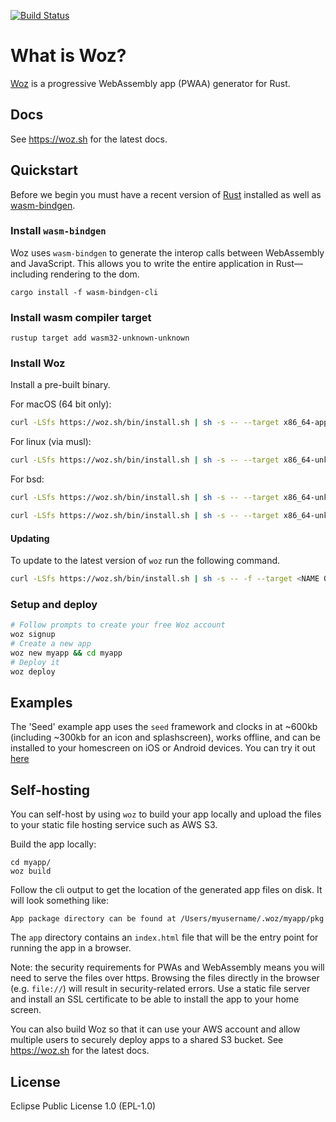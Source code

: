 [![Build Status](https://travis-ci.org/alexkehayias/woz.svg?branch=master)](https://travis-ci.org/alexkehayias/woz)

# What is Woz?

[Woz](https://woz.sh) is a progressive WebAssembly app (PWAA) generator for Rust.

## Docs

See https://woz.sh for the latest docs.

## Quickstart

Before we begin you must have a recent version of [Rust](https://www.rust-lang.org) installed as well as [wasm-bindgen](https://github.com/rustwasm/wasm-bindgen).

### Install `wasm-bindgen`

Woz uses `wasm-bindgen` to generate the interop calls between WebAssembly and JavaScript. This allows you to write the entire application in Rust—including rendering to the dom.

```
cargo install -f wasm-bindgen-cli
```

### Install wasm compiler target

```
rustup target add wasm32-unknown-unknown
```


### Install Woz

Install a pre-built binary.

For macOS (64 bit only):

```sh
curl -LSfs https://woz.sh/bin/install.sh | sh -s -- --target x86_64-apple-darwin
```

For linux (via musl):

```sh
curl -LSfs https://woz.sh/bin/install.sh | sh -s -- --target x86_64-unknown-linux-musl
```

For bsd:

```sh
curl -LSfs https://woz.sh/bin/install.sh | sh -s -- --target x86_64-unknown-freebsd
```

```sh
curl -LSfs https://woz.sh/bin/install.sh | sh -s -- --target x86_64-unknown-netbsd
```

#### Updating

To update to the latest version of `woz` run the following command.

```sh
curl -LSfs https://woz.sh/bin/install.sh | sh -s -- -f --target <NAME OF TARGET>
```

### Setup and deploy

```sh
# Follow prompts to create your free Woz account
woz signup
# Create a new app
woz new myapp && cd myapp
# Deploy it
woz deploy
```

## Examples

The 'Seed' example app uses the `seed` framework and clocks in at ~600kb (including ~300kb for an icon and splashscreen), works offline, and can be installed to your homescreen on iOS or Android devices. You can try it out [here](https://woz.sh/us-west-2:f72ab923-2251-4e0d-925e-f3a4408ec70e/seed/index.html)

## Self-hosting

You can self-host by using `woz` to build your app locally and upload the files to your static file hosting service such as AWS S3.

Build the app locally:

```
cd myapp/
woz build
```

Follow the cli output to get the location of the generated app files on disk. It will look something like:

```
App package directory can be found at /Users/myusername/.woz/myapp/pkg
```

The `app` directory contains an `index.html` file that will be the entry point for running the app in a browser.

Note: the security requirements for PWAs and WebAssembly means you will need to serve the files over https. Browsing the files directly in the browser (e.g. `file://`) will result in security-related errors. Use a static file server and install an SSL certificate to be able to install the app to your home screen.

You can also build Woz so that it can use your AWS account and allow multiple users to securely deploy apps to a shared S3 bucket. See https://woz.sh for the latest docs.

## License

Eclipse Public License 1.0 (EPL-1.0)
